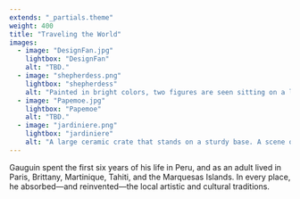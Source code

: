 ```yaml
---
extends: "_partials.theme"
weight: 400
title: "Traveling the World"
images:
  - image: "DesignFan.jpg"
    lightbox: "DesignFan"
    alt: "TBD."
  - image: "shepherdess.png"
    lightbox: "shepherdess"
    alt: "Painted in bright colors, two figures are seen sitting on a ledge overlooking brown and white sheep grazing on a farm atop a hill. Painterly brushstrokes of simplified forms in orange and green cover the trees and the roof of a barn is seen below. A view of the valley is seen in the background with mountains in the far distance."
  - image: "Papemoe.jpg"
    lightbox: "Papemoe"
    alt: "TBD."
  - image: "jardiniere.png"
    lightbox: "jardiniere"
    alt: "A large ceramic crate that stands on a sturdy base. A scene of a woman on a farm is carved and painted on the front. She is sitting in the grass holding a stick. A black dog and a white duck stand nearby, near a small wooden fence. A large, bright green field of rolling hills is seen in the background."
---
```


Gauguin spent the first six years of his life in Peru, and as an adult lived in Paris, Brittany, Martinique, Tahiti, and the Marquesas Islands. In every place, he absorbed—and reinvented—the local artistic and cultural traditions.
